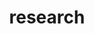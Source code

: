 ---
layout: page
title: research
nav: true
dropdown: true
children: 
    - title: summary
      permalink: /research/
    - title: publications
      permalink: /publications/
    - title: others
      permalink: /others/
---